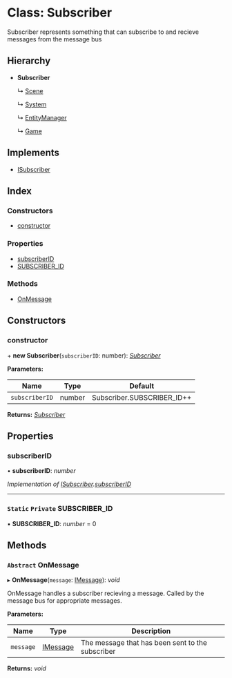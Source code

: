 
# Class: Subscriber

Subscriber represents something that can subscribe to and recieve messages
from the message bus

## Hierarchy

* **Subscriber**

  ↳ [Scene](scene.md)

  ↳ [System](system.md)

  ↳ [EntityManager](entitymanager.md)

  ↳ [Game](game.md)

## Implements

* [ISubscriber](../interfaces/isubscriber.md)

## Index

### Constructors

* [constructor](subscriber.md#constructor)

### Properties

* [subscriberID](subscriber.md#subscriberid)
* [SUBSCRIBER_ID](subscriber.md#static-private-subscriber_id)

### Methods

* [OnMessage](subscriber.md#abstract-onmessage)

## Constructors

###  constructor

\+ **new Subscriber**(`subscriberID`: number): *[Subscriber](subscriber.md)*

**Parameters:**

Name | Type | Default |
------ | ------ | ------ |
`subscriberID` | number | Subscriber.SUBSCRIBER_ID++ |

**Returns:** *[Subscriber](subscriber.md)*

## Properties

###  subscriberID

• **subscriberID**: *number*

*Implementation of [ISubscriber](../interfaces/isubscriber.md).[subscriberID](../interfaces/isubscriber.md#subscriberid)*

___

### `Static` `Private` SUBSCRIBER_ID

▪ **SUBSCRIBER_ID**: *number* = 0

## Methods

### `Abstract` OnMessage

▸ **OnMessage**(`message`: [IMessage](../interfaces/imessage.md)): *void*

OnMessage handles a subscriber recieving a message.
Called by the message bus for appropriate messages.

**Parameters:**

Name | Type | Description |
------ | ------ | ------ |
`message` | [IMessage](../interfaces/imessage.md) | The message that has been sent to the subscriber  |

**Returns:** *void*
